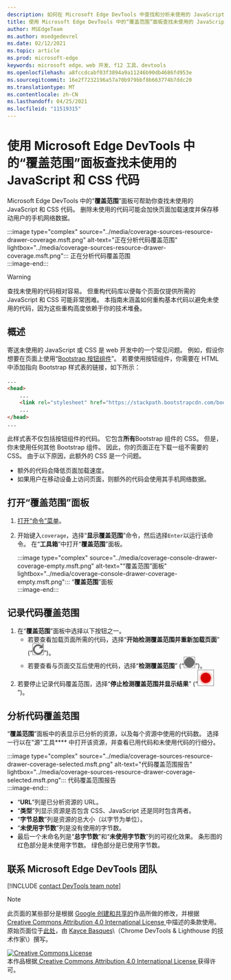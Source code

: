 ```yaml
---
description: 如何在 Microsoft Edge DevTools 中查找和分析未使用的 JavaScript 和 CSS 代码。
title: 使用 Microsoft Edge DevTools 中的“覆盖范围”面板查找未使用的 JavaScript 和 CSS 代码
author: MSEdgeTeam
ms.author: msedgedevrel
ms.date: 02/12/2021
ms.topic: article
ms.prod: microsoft-edge
keywords: microsoft edge、web 开发、f12 工具、devtools
ms.openlocfilehash: a8fccdcabf03f3894a9a11246b90db4686fd953e
ms.sourcegitcommit: 16e2f7232196a57a70b979bbf8b663774b7ddc20
ms.translationtype: MT
ms.contentlocale: zh-CN
ms.lasthandoff: 04/25/2021
ms.locfileid: "11519315"
---
```

<!-- Copyright Kayce Basques 

   Licensed under the Apache License, Version 2.0 (the "License");
   you may not use this file except in compliance with the License.
   You may obtain a copy of the License at

       https://www.apache.org/licenses/LICENSE-2.0

   Unless required by applicable law or agreed to in writing, software
   distributed under the License is distributed on an "AS IS" BASIS,
   WITHOUT WARRANTIES OR CONDITIONS OF ANY KIND, either express or implied.
   See the License for the specific language governing permissions and
   limitations under the License.  -->

# <a name="find-unused-javascript-and-css-code-with-the-coverage-panel-in-microsoft-edge-devtools"></a>使用 Microsoft Edge DevTools 中的“覆盖范围”面板查找未使用的 JavaScript 和 CSS 代码  

Microsoft Edge DevTools 中的“**覆盖范围**”面板可帮助你查找未使用的 JavaScript 和 CSS 代码。  删除未使用的代码可能会加快页面加载速度并保存移动用户的手机网络数据。  

:::image type="complex" source="../media/coverage-sources-resource-drawer-coverage.msft.png" alt-text="正在分析代码覆盖范围" lightbox="../media/coverage-sources-resource-drawer-coverage.msft.png":::
   正在分析代码覆盖范围  
:::image-end:::  

> [!WARNING]
> 查找未使用的代码相对容易。  但重构代码库以便每个页面仅提供所需的 JavaScript 和 CSS 可能非常困难。  本指南未涵盖如何重构基本代码以避免未使用的代码，因为这些重构高度依赖于你的技术堆叠。  

## <a name="overview"></a>概述  

寄送未使用的 JavaScript 或 CSS 是 web 开发中的一个常见问题。  例如，假设你想要在页面上使用“[Bootstrap 按钮组件][BootstrapButtons]”。  若要使用按钮组件，你需要在 HTML 中添加指向 Bootstrap 样式表的链接，如下所示：  

```html
...
<head>
    ...
    <link rel="stylesheet" href="https://stackpath.bootstrapcdn.com/bootstrap/4.3.1/css/bootstrap.min.css" integrity="sha384-ggOyR0iXCbMQv3Xipma34MD+dH/1fQ784/j6cY/iJTQUOhcWr7x9JvoRxT2MZw1T" crossorigin="anonymous">
    ...
</head>
...
```  

此样式表不仅包括按钮组件的代码。  它包含**所有**Bootstrap 组件的 CSS。  但是，你未使用任何其他 Bootstrap 组件。  因此，你的页面正在下载一组不需要的 CSS。  由于以下原因，此额外的 CSS 是一个问题。  

*   额外的代码会降低页面加载速度。  <!--Navigate to [Render-Blocking CSS][render].  -->  
*   如果用户在移动设备上访问页面，则额外的代码会使用其手机网络数据。  
    
<!--[render]: /web/fundamentals/performance/critical-rendering-path/render-blocking-css  -->  

## <a name="open-the-coverage-panel"></a>打开“覆盖范围”面板  

1.  [打开“命令”菜单][DevToolsCommandMenu]。  
1.  开始键入`coverage`，选择“**显示覆盖范围**”命令，然后选择`Enter`以运行该命令。  在“**工具箱**”中打开“**覆盖范围**”面板。  

    :::image type="complex" source="../media/coverage-console-drawer-coverage-empty.msft.png" alt-text="“覆盖范围”面板" lightbox="../media/coverage-console-drawer-coverage-empty.msft.png":::
       “**覆盖范围**”面板  
    :::image-end:::  
    
## <a name="record-code-coverage"></a>记录代码覆盖范围  

1.  在“**覆盖范围**”面板中选择以下按钮之一。  
    *   若要查看加载页面所需的代码，选择“**开始检测覆盖范围并重新加载页面**” \(“![开始检测覆盖范围并重新加载页面](../media/reload-icon.msft.png)”\)。  
    *   若要查看与页面交互后使用的代码，选择“**检测覆盖范围**” \(“![检测覆盖范围](../media/record-icon.msft.png)”\)。  
1.  若要停止记录代码覆盖范围，选择“**停止检测覆盖范围并显示结果**” \(“![停止检测覆盖范围并显示结果](../media/stop-icon.msft.png)”\)。  
    
## <a name="analyze-code-coverage"></a>分析代码覆盖范围  

“**覆盖范围**”面板中的表显示已分析的资源，以及每个资源中使用的代码数。  选择一行以在"源"工具**** 中打开该资源，并查看已用代码和未使用代码的行细分。  

:::image type="complex" source="../media/coverage-sources-resource-drawer-coverage-selected.msft.png" alt-text="代码覆盖范围报告" lightbox="../media/coverage-sources-resource-drawer-coverage-selected.msft.png":::
   代码覆盖范围报告  
:::image-end:::  

*   “**URL**”列是已分析资源的 URL。  
*   “**类型**”列显示资源是否包含 CSS、JavaScript 还是同时包含两者。  
*   “**字节总数**”列是资源的总大小（以字节为单位）。  
*   “**未使用字节数**”列是没有使用的字节数。  
*   最后一个未命名列是“**总字节数**”和“**未使用字节数**”列的可视化效果。  条形图的红色部分是未使用字节数。  绿色部分是已使用字节数。  
    
## <a name="getting-in-touch-with-the-microsoft-edge-devtools-team"></a>联系 Microsoft Edge DevTools 团队  

[!INCLUDE [contact DevTools team note](../includes/contact-devtools-team-note.md)]  

<!-- links -->  

[DevToolsCommandMenu]: ../command-menu/index.md "使用 Microsoft Edge DevTools 命令菜单运行命令| Microsoft Docs"  

[BootstrapButtons]: https://getbootstrap.com/docs/4.3/components/buttons "按钮 - Bootstrap"  

> [!NOTE]
> 此页面的某些部分是根据 [Google 创建和共享的][GoogleSitePolicies]作品所做的修改，并根据[ Creative Commons Attribution 4.0 International License ][CCA4IL]中描述的条款使用。  
> 原始页面位于[此处](https://developers.google.com/web/tools/chrome-devtools/coverage/index)，由 [Kayce Basques][KayceBasques]\（Chrome DevTools \& Lighthouse 的技术作家\）撰写。  

[![Creative Commons License][CCby4Image]][CCA4IL]  
本作品根据[ Creative Commons Attribution 4.0 International License ][CCA4IL]获得许可。  

[CCA4IL]: https://creativecommons.org/licenses/by/4.0  
[CCby4Image]: https://i.creativecommons.org/l/by/4.0/88x31.png  
[GoogleSitePolicies]: https://developers.google.com/terms/site-policies  
[KayceBasques]: https://developers.google.com/web/resources/contributors/kaycebasques  
